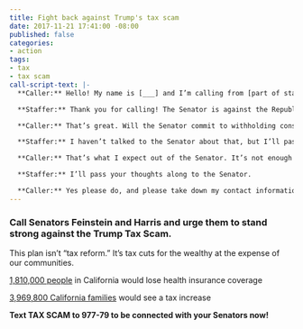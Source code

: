 ```yaml
---
title: Fight back against Trump's tax scam
date: 2017-11-21 17:41:00 -08:00
published: false
categories:
- action
tags:
- tax
- tax scam
call-script-text: |-
  **Caller:** Hello! My name is [___] and I’m calling from [part of state]. I’m calling to let [Senator __] know that I strongly oppose the Tax Cuts and Jobs Act. This tax bill is a scam that will give massive cuts to the wealthy, paid for by stripping 1.8 million Californians of their health care and raising taxes on nearly 4 million middle-class families.

  **Staffer:** Thank you for calling! The Senator is against the Republican tax bill; she does not believe we should give a tax cut to the wealthy and corporations or strip people of their health insurance coverage.

  **Caller:** That’s great. Will the Senator commit to withholding consent on votes in the Senate so that we have time to mobilize against this bill?

  **Staffer:** I haven’t talked to the Senator about that, but I’ll pass your thoughts along.

  **Caller:** That’s what I expect out of the Senator. It’s not enough just to vote no, she needs to actively work to slow down the Trump Tax Scam and expose it for the scam it is. Democrats started withholding consent during the health care fight — and it worked. That’s what I want to see again here. Please take down my info so you can let me know what she is doing to slow down the Trump Tax Scam.

  **Staffer:** I’ll pass your thoughts along to the Senator.

  **Caller:** Yes please do, and please take down my contact information so you can let me know what the Senator decides to do.
---
```


### Call Senators Feinstein and Harris and urge them to stand strong against the Trump Tax Scam.

This plan isn’t “tax reform.” It’s tax cuts for the wealthy at the expense of our communities.

[1,810,000 people](https://www.americanprogress.org/issues/healthcare/news/2017/11/16/442906/senate-tax-bill-threatens-access-health-care/) in California would lose health insurance coverage

[3,969,800 California families](https://itep.org/senatetaxplan/) would see a tax increase

**Text TAX SCAM to 977-79 to be connected with your Senators now!**
